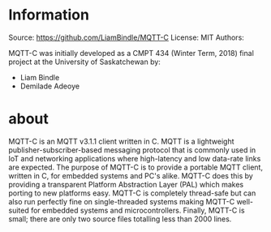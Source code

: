 
# Information
Source:   https://github.com/LiamBindle/MQTT-C
License:  MIT
Authors: 

MQTT-C was initially developed as a CMPT 434 (Winter Term, 2018) final project at the University of Saskatchewan by:

  - Liam Bindle
  - Demilade Adeoye


# about
MQTT-C is an MQTT v3.1.1 client written in C. MQTT is a lightweight publisher-subscriber-based messaging protocol that is commonly used in IoT and networking applications where high-latency and low data-rate links are expected. The purpose of MQTT-C is to provide a portable MQTT client, written in C, for embedded systems and PC's alike. MQTT-C does this by providing a transparent Platform Abstraction Layer (PAL) which makes porting to new platforms easy. MQTT-C is completely thread-safe but can also run perfectly fine on single-threaded systems making MQTT-C well-suited for embedded systems and microcontrollers. Finally, MQTT-C is small; there are only two source files totalling less than 2000 lines.

